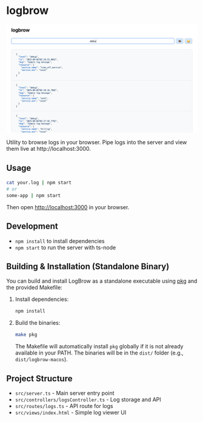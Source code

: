 
# logbrow

![LogBrow Screenshot](./screenshot.png)

Utility to browse logs in your browser. Pipe logs into the server and view them live at http://localhost:3000.

## Usage

```sh
cat your.log | npm start
# or
some-app | npm start
```

Then open [http://localhost:3000](http://localhost:3000) in your browser.

## Development

- `npm install` to install dependencies
- `npm start` to run the server with ts-node

## Building & Installation (Standalone Binary)

You can build and install LogBrow as a standalone executable using [pkg](https://github.com/vercel/pkg) and the provided Makefile:

1. Install dependencies:
	```sh
	npm install
	```
2. Build the binaries:
	```sh
	make pkg
	```
	The Makefile will automatically install `pkg` globally if it is not already available in your PATH.
	The binaries will be in the `dist/` folder (e.g., `dist/logbrow-macos`).

## Project Structure

- `src/server.ts` - Main server entry point
- `src/controllers/logsController.ts` - Log storage and API
- `src/routes/logs.ts` - API route for logs
- `src/views/index.html` - Simple log viewer UI
